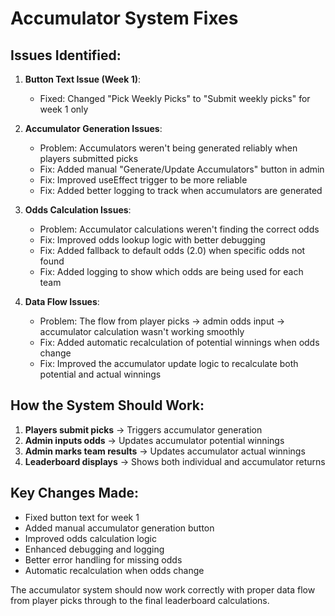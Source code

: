 
# Accumulator System Fixes

## Issues Identified:

1. **Button Text Issue (Week 1)**: 
   - Fixed: Changed "Pick Weekly Picks" to "Submit weekly picks" for week 1 only

2. **Accumulator Generation Issues**:
   - Problem: Accumulators weren't being generated reliably when players submitted picks
   - Fix: Added manual "Generate/Update Accumulators" button in admin
   - Fix: Improved useEffect trigger to be more reliable
   - Fix: Added better logging to track when accumulators are generated

3. **Odds Calculation Issues**:
   - Problem: Accumulator calculations weren't finding the correct odds
   - Fix: Improved odds lookup logic with better debugging
   - Fix: Added fallback to default odds (2.0) when specific odds not found
   - Fix: Added logging to show which odds are being used for each team

4. **Data Flow Issues**:
   - Problem: The flow from player picks → admin odds input → accumulator calculation wasn't working smoothly
   - Fix: Added automatic recalculation of potential winnings when odds change
   - Fix: Improved the accumulator update logic to recalculate both potential and actual winnings

## How the System Should Work:

1. **Players submit picks** → Triggers accumulator generation
2. **Admin inputs odds** → Updates accumulator potential winnings
3. **Admin marks team results** → Updates accumulator actual winnings
4. **Leaderboard displays** → Shows both individual and accumulator returns

## Key Changes Made:

- Fixed button text for week 1
- Added manual accumulator generation button
- Improved odds calculation logic
- Enhanced debugging and logging
- Better error handling for missing odds
- Automatic recalculation when odds change

The accumulator system should now work correctly with proper data flow from player picks through to the final leaderboard calculations.
